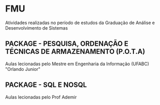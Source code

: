 ﻿# FMU
Atividades realizadas no período de estudos da Graduação de Análise e Desenvolvimento de Sistemas


## PACKAGE - PESQUISA, ORDENAÇÃO E TÉCNICAS DE ARMAZENAMENTO (P.O.T.A)
Aulas lecionadas pelo Mestre
em Engenharia da Informação (UFABC) "Orlando Junior"

## PACKAGE - SQL E NOSQL
Aulas lecionadas pelo Prof Ademir

